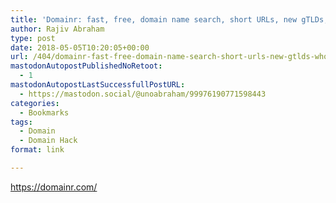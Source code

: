 ```yaml
---
title: 'Domainr: fast, free, domain name search, short URLs, new gTLDs, whois'
author: Rajiv Abraham
type: post
date: 2018-05-05T10:20:05+00:00
url: /404/domainr-fast-free-domain-name-search-short-urls-new-gtlds-whois/
mastodonAutopostPublishedNoRetoot:
  - 1
mastodonAutopostLastSuccessfullPostURL:
  - https://mastodon.social/@unoabraham/99976190771598443
categories:
  - Bookmarks
tags:
  - Domain
  - Domain Hack
format: link

---
```

<https://domainr.com/>